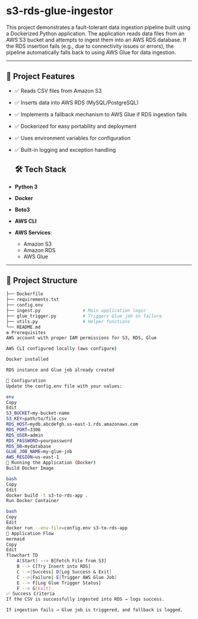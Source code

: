 # s3-rds-glue-ingestor

This project demonstrates a fault-tolerant data ingestion pipeline built using a Dockerized Python application. The application reads data files from an AWS S3 bucket and attempts to ingest them into an AWS RDS database. If the RDS insertion fails (e.g., due to connectivity issues or errors), the pipeline automatically falls back to using AWS Glue for data ingestion.

---

## 🧩 Project Features

- ✅ Reads CSV files from Amazon S3
- ✅ Inserts data into AWS RDS (MySQL/PostgreSQL)
- ✅ Implements a fallback mechanism to AWS Glue if RDS ingestion fails
- ✅ Dockerized for easy portability and deployment
- ✅ Uses environment variables for configuration
- ✅ Built-in logging and exception handling

  ## 🛠️ Tech Stack

- **Python 3**
- **Docker**
- **Boto3**
- **AWS CLI**
- **AWS Services**:
  - Amazon S3
  - Amazon RDS
  - AWS Glue

---

## 📁 Project Structure

```bash
├── Dockerfile
├── requirements.txt
├── config.env
├── ingest.py                # Main application logic
├── glue_trigger.py          # Triggers Glue job on failure
├── utils.py                 # Helper functions
└── README.md
⚙️ Prerequisites
AWS account with proper IAM permissions for S3, RDS, Glue

AWS CLI configured locally (aws configure)

Docker installed

RDS instance and Glue job already created

🔧 Configuration
Update the config.env file with your values:

env
Copy
Edit
S3_BUCKET=my-bucket-name
S3_KEY=path/to/file.csv
RDS_HOST=mydb.abcdefgh.us-east-1.rds.amazonaws.com
RDS_PORT=3306
RDS_USER=admin
RDS_PASSWORD=yourpassword
RDS_DB=mydatabase
GLUE_JOB_NAME=my-glue-job
AWS_REGION=us-east-1
🐳 Running the Application (Docker)
Build Docker Image

bash
Copy
Edit
docker build -t s3-to-rds-app .
Run Docker Container

bash
Copy
Edit
docker run --env-file=config.env s3-to-rds-app
🚦 Application Flow
mermaid
Copy
Edit
flowchart TD
    A[Start] --> B[Fetch File from S3]
    B --> C[Try Insert into RDS]
    C -->|Success| D[Log Success & Exit]
    C -->|Failure| E[Trigger AWS Glue Job]
    E --> F[Log Glue Trigger Status]
    F --> G[Exit]
✅ Success Criteria
If the CSV is successfully ingested into RDS → logs success.

If ingestion fails → Glue job is triggered, and fallback is logged.
